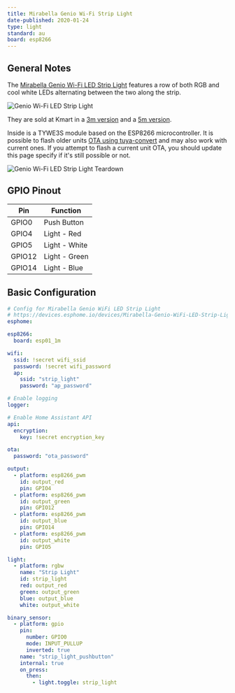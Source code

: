 ```yaml
---
title: Mirabella Genio Wi-Fi Strip Light
date-published: 2020-01-24
type: light
standard: au
board: esp8266
---
```


## General Notes

The [Mirabella Genio Wi-Fi LED Strip Light](https://www.mirabellagenio.com.au/product-range/mirabella-genio-wi-fi-led-3-metre-strip-light/) features a row of both RGB and cool white LEDs alternating between the two along the strip.

![Genio Wi-Fi LED Strip Light](/Mirabella-Genio-WiFi-LED-Strip-Light.jpg "Genio Wi-Fi LED Strip Light")

They are sold at Kmart in a [3m version](https://www.kmart.com.au/product/mirabella-genio-wi-fi-led-strip-light/2622813) and a [5m version](https://www.kmart.com.au/product/mirabella-genio-wi-fi-led-strip-light/2754878).

Inside is a TYWE3S module based on the ESP8266 microcontroller. It is possible to flash older units [OTA using tuya-convert](/guides/tuya-convert/) and may also work with current ones. If you attempt to flash a current unit OTA, you should update this page specify if it's still possible or not.

![Genio Wi-Fi LED Strip Light Teardown](/Mirabella-Genio-WiFi-LED-Strip-Light_Teardown.jpg "Genio Wi-Fi LED Strip Light Teardown")

## GPIO Pinout

| Pin    | Function      |
| ------ | ------------- |
| GPIO0  | Push Button   |
| GPIO4  | Light - Red   |
| GPIO5  | Light - White |
| GPIO12 | Light - Green |
| GPIO14 | Light - Blue  |

## Basic Configuration

```yaml
# Config for Mirabella Genio WiFi LED Strip Light
# https://devices.esphome.io/devices/Mirabella-Genio-WiFi-LED-Strip-Light/
esphome:

esp8266:
  board: esp01_1m

wifi:
  ssid: !secret wifi_ssid
  password: !secret wifi_password
  ap:
    ssid: "strip_light"
    password: "ap_password"

# Enable logging
logger:

# Enable Home Assistant API
api:
  encryption:
    key: !secret encryption_key

ota:
  password: "ota_password"

output:
  - platform: esp8266_pwm
    id: output_red
    pin: GPIO4
  - platform: esp8266_pwm
    id: output_green
    pin: GPIO12
  - platform: esp8266_pwm
    id: output_blue
    pin: GPIO14
  - platform: esp8266_pwm
    id: output_white
    pin: GPIO5

light:
  - platform: rgbw
    name: "Strip Light"
    id: strip_light
    red: output_red
    green: output_green
    blue: output_blue
    white: output_white

binary_sensor:
  - platform: gpio
    pin:
      number: GPIO0
      mode: INPUT_PULLUP
      inverted: true
    name: "strip_light_pushbutton"
    internal: true
    on_press:
      then:
        - light.toggle: strip_light
```
